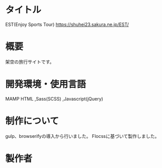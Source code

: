 # タイトル 
EST(Enjoy Sports Tour)
https://shuhei23.sakura.ne.jp/EST/

# 概要
架空の旅行サイトです。

# 開発環境・使用言語
MAMP
HTML ,Sass(SCSS) ,Javascript(jQuery)

# 制作について
gulp、browserifyの導入から行いました。
Flocssに基づいて製作しました。

# 製作者



